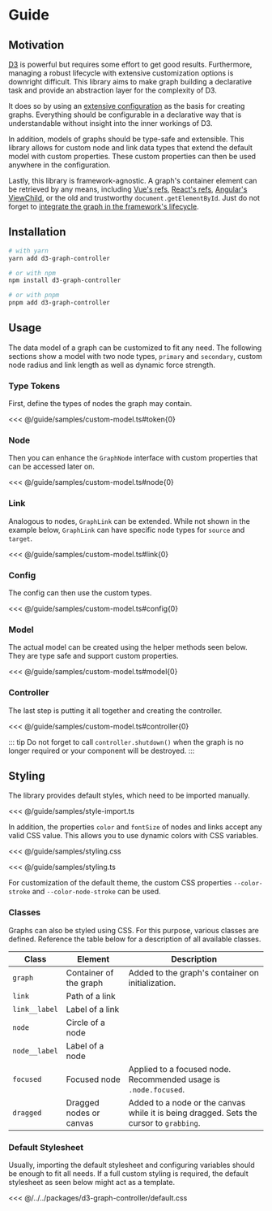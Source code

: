 # Guide

## Motivation

[D3](https://d3js.org/) is powerful but requires some effort to get good results.
Furthermore, managing a robust lifecycle with extensive customization options is downright difficult.
This library aims to make graph building a declarative task and provide an abstraction layer for the complexity of D3.

It does so by using an [extensive configuration](/config/) as the basis for creating graphs.
Everything should be configurable in a declarative way that is understandable without insight into the inner workings of D3.

In addition, models of graphs should be type-safe and extensible.
This library allows for custom node and link data types that extend the default model with custom properties.
These custom properties can then be used anywhere in the configuration.

Lastly, this library is framework-agnostic.
A graph's container element can be retrieved by any means, including [Vue's refs](https://v3.vuejs.org/guide/component-template-refs.html), [React's refs](https://reactjs.org/docs/refs-and-the-dom.html), [Angular's ViewChild](https://angular.io/api/core/ViewChild), or the old and trustworthy `document.getElementById`.
Just do not forget to [integrate the graph in the framework's lifecycle](/api/#shutdown).

## Installation

```bash
# with yarn
yarn add d3-graph-controller

# or with npm
npm install d3-graph-controller

# or with pnpm
pnpm add d3-graph-controller
```

## Usage

The data model of a graph can be customized to fit any need.
The following sections show a model with two node types, `primary` and `secondary`, custom node radius and link length as well as dynamic force strength.

### Type Tokens

First, define the types of nodes the graph may contain.

<<< @/guide/samples/custom-model.ts#token{0}

### Node

Then you can enhance the `GraphNode` interface with custom properties that can be accessed later on.

<<< @/guide/samples/custom-model.ts#node{0}

### Link

Analogous to nodes, `GraphLink` can be extended.
While not shown in the example below, `GraphLink` can have specific node types for `source` and `target`.

<<< @/guide/samples/custom-model.ts#link{0}

### Config

The config can then use the custom types.

<<< @/guide/samples/custom-model.ts#config{0}

### Model

The actual model can be created using the helper methods seen below.
They are type safe and support custom properties.

<<< @/guide/samples/custom-model.ts#model{0}

### Controller

The last step is putting it all together and creating the controller.

<<< @/guide/samples/custom-model.ts#controller{0}

::: tip
Do not forget to call `controller.shutdown()` when the graph is no longer required or your component will be destroyed.
:::

## Styling

The library provides default styles, which need to be imported manually.

<<< @/guide/samples/style-import.ts

In addition, the properties `color` and `fontSize` of nodes and links accept any valid CSS value.
This allows you to use dynamic colors with CSS variables.

<<< @/guide/samples/styling.css

<<< @/guide/samples/styling.ts

For customization of the default theme, the custom CSS properties `--color-stroke` and `--color-node-stroke` can be used.

### Classes

Graphs can also be styled using CSS.
For this purpose, various classes are defined.
Reference the table below for a description of all available classes.

| Class         | Element                 | Description                                                                             |
| ------------- | ----------------------- | --------------------------------------------------------------------------------------- |
| `graph`       | Container of the graph  | Added to the graph's container on initialization.                                       |
| `link`        | Path of a link          |                                                                                         |
| `link__label` | Label of a link         |                                                                                         |
| `node`        | Circle of a node        |                                                                                         |
| `node__label` | Label of a node         |                                                                                         |
| `focused`     | Focused node            | Applied to a focused node. Recommended usage is `.node.focused`.                        |
| `dragged`     | Dragged nodes or canvas | Added to a node or the canvas while it is being dragged. Sets the cursor to `grabbing`. |

### Default Stylesheet

Usually, importing the default stylesheet and configuring variables should be enough to fit all needs.
If a full custom styling is required, the default stylesheet as seen below might act as a template.

<<< @/../../packages/d3-graph-controller/default.css
